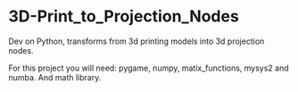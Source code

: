 # 3D-Print_to_Projection_Nodes
Dev on Python, transforms from 3d printing models into 3d projection nodes.

For this project you will need:
 pygame, numpy, matix_functions, mysys2 and numba. And math library.
